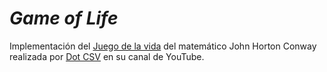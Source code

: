 # _Game of Life_

Implementación del [Juego de la vida](https://es.wikipedia.org/wiki/Juego_de_la_vida) del matemático John Horton Conway realizada por [Dot CSV](https://www.youtube.com/channel/UCy5znSnfMsDwaLlROnZ7Qbg) en su canal de YouTube.
